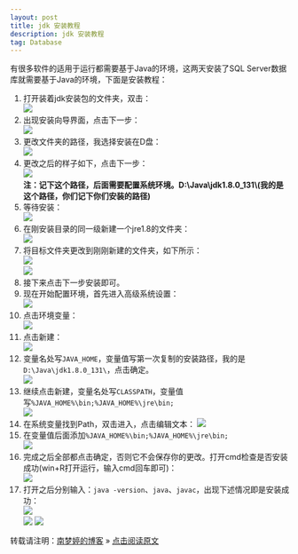 ```yaml
---
layout: post
title: jdk 安装教程  
description: jdk 安装教程
tag: Database
---
```


有很多软件的适用于运行都需要基于Java的环境，这两天安装了SQL Server数据库就需要基于Java的环境，下面是安装教程：  

1. 打开装着jdk安装包的文件夹，双击：  
   ![][pt_01]  
2. 出现安装向导界面，点击下一步：  
   ![][pt_02]  
3. 更改文件夹的路径，我选择安装在D盘：  
   ![][pt_03]  
4. 更改之后的样子如下，点击下一步：  
   ![][pt_04]  
   **注：记下这个路径，后面需要配置系统环境。D:\Java\jdk1.8.0_131\\(我的是这个路径，你们记下你们安装的路径)**
5. 等待安装：  
   ![][pt_05]  
6. 在刚安装目录的同一级新建一个jre1.8的文件夹：  
   ![][pt_06]  
7. 将目标文件夹更改到刚刚新建的文件夹，如下所示：  
   ![][pt_07]  
   ![][pt_08]  
8. 接下来点击下一步安装即可。
9. 现在开始配置环境，首先进入高级系统设置：  
   ![][pt_09]  
10. 点击环境变量：  
   ![][pt_10]  
11. 点击新建：  
   ![][pt_11]  
12. 变量名处写`JAVA_HOME`，变量值写第一次复制的安装路径，我的是`D:\Java\jdk1.8.0_131\`，点击确定。  
   ![][pt_12]  
13. 继续点击新建，变量名处写`CLASSPATH`，变量值写`%JAVA_HOME%\bin;%JAVA_HOME%\jre\bin;`  
   ![][pt_13]
14. 在系统变量找到Path，双击进入，点击编辑文本：
   ![][pt_14]  
15. 在变量值后面添加`%JAVA_HOME%\bin;%JAVA_HOME%\jre\bin;`  
   ![][pt_15]  
16. 完成之后全部都点击确定，否则它不会保存你的更改。打开cmd检查是否安装成功(win+R打开运行，输入cmd回车即可)：  
   ![][pt_16]
17. 打开之后分别输入：`java -version`、`java`、`javac`，出现下述情况即是安装成功：  
   ![][pt_17]  
   ![][pt_18]
   ![][pt_19]

转载请注明：[南梦婷的博客](https://norah2.github.io) » [点击阅读原文](https://norah2.github.io/2019/05/jdk_install/)   

<!--以下是本文用到的链接-->  

[pt_01]: /images/jdk_install/01.png  
[pt_02]: /images/jdk_install/02.png
[pt_03]: /images/jdk_install/03.png
[pt_04]: /images/jdk_install/04.png
[pt_05]: /images/jdk_install/05.png
[pt_06]: /images/jdk_install/06.png
[pt_07]: /images/jdk_install/07.png
[pt_08]: /images/jdk_install/08.png
[pt_09]: /images/jdk_install/09.png
[pt_10]: /images/jdk_install/10.png
[pt_11]: /images/jdk_install/11.png  
[pt_12]: /images/jdk_install/12.png
[pt_13]: /images/jdk_install/13.png
[pt_14]: /images/jdk_install/14.png
[pt_15]: /images/jdk_install/15.png
[pt_16]: /images/jdk_install/16.png
[pt_17]: /images/jdk_install/17.png
[pt_18]: /images/jdk_install/18.png
[pt_19]: /images/jdk_install/19.png

